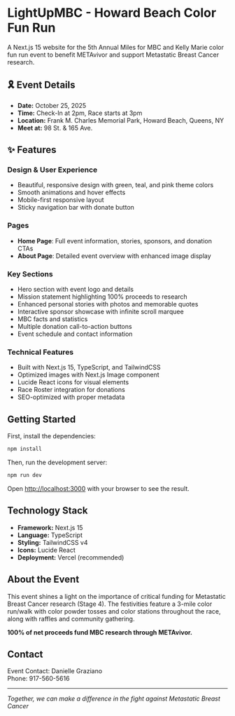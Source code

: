 # LightUpMBC - Howard Beach Color Fun Run

A Next.js 15 website for the 5th Annual Miles for MBC and Kelly Marie color fun run event to benefit METAvivor and support Metastatic Breast Cancer research.

## 🎗️ Event Details

- **Date:** October 25, 2025
- **Time:** Check-In at 2pm, Race starts at 3pm
- **Location:** Frank M. Charles Memorial Park, Howard Beach, Queens, NY
- **Meet at:** 98 St. & 165 Ave.

## ✨ Features

### Design & User Experience
- Beautiful, responsive design with green, teal, and pink theme colors
- Smooth animations and hover effects
- Mobile-first responsive layout
- Sticky navigation bar with donate button

### Pages
- **Home Page**: Full event information, stories, sponsors, and donation CTAs
- **About Page**: Detailed event overview with enhanced image display

### Key Sections
- Hero section with event logo and details
- Mission statement highlighting 100% proceeds to research
- Enhanced personal stories with photos and memorable quotes
- Interactive sponsor showcase with infinite scroll marquee
- MBC facts and statistics
- Multiple donation call-to-action buttons
- Event schedule and contact information

### Technical Features
- Built with Next.js 15, TypeScript, and TailwindCSS
- Optimized images with Next.js Image component
- Lucide React icons for visual elements
- Race Roster integration for donations
- SEO-optimized with proper metadata

## Getting Started

First, install the dependencies:

```bash
npm install
```

Then, run the development server:

```bash
npm run dev
```

Open [http://localhost:3000](http://localhost:3000) with your browser to see the result.

## Technology Stack

- **Framework:** Next.js 15
- **Language:** TypeScript
- **Styling:** TailwindCSS v4
- **Icons:** Lucide React
- **Deployment:** Vercel (recommended)

## About the Event

This event shines a light on the importance of critical funding for Metastatic Breast Cancer research (Stage 4). The festivities feature a 3-mile color run/walk with color powder tosses and color stations throughout the race, along with raffles and community gathering.

**100% of net proceeds fund MBC research through METAvivor.**

## Contact

Event Contact: Danielle Graziano  
Phone: 917-560-5616

---

*Together, we can make a difference in the fight against Metastatic Breast Cancer*
